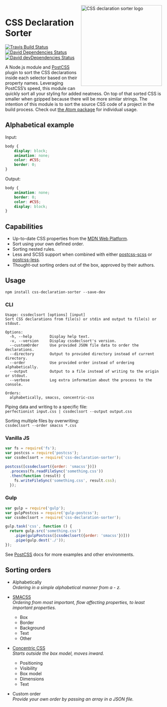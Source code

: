 <img alt='CSS declaration sorter logo' src='https://cdn.rawgit.com/Siilwyn/css-declaration-sorter/master/logo.svg' height='260' align='right'>

# CSS Declaration Sorter
[![Travis Build Status][travis-icon]][travis]
[![David Dependencies Status][david-icon]][david]
[![David devDependencies Status][david-dev-icon]][david-dev]

A Node.js module and [PostCSS] plugin to sort the CSS declarations inside each selector based on their property names. Leveraging PostCSS’s speed, this module can quickly sort all your styling for added neatness. On top of that sorted CSS is smaller when gzipped because there will be more similar strings. The intention of this module is to sort the source CSS code of a project in the build process. Check out [the Atom package](https://github.com/Siilwyn/css-declaration-sorter-atom) for individual usage.

## Alphabetical example
Input:
```css
body {
    display: block;
    animation: none;
    color: #C55;
    border: 0;
}
```

Output:
```css
body {
    animation: none;
    border: 0;
    color: #C55;
    display: block;
}
```

## Capabilities
- Up-to-date CSS properties from the [MDN Web Platform](https://developer.mozilla.org/).
- Sort using your own defined order.
- Sorting nested rules.
- Less and SCSS support when combined with either [postcss-scss](https://github.com/postcss/postcss-scss) or [postcss-less](https://github.com/webschik/postcss-less).
- Thought-out sorting orders out of the box, approved by their authors.

## Usage
`npm install css-declaration-sorter --save-dev`

### CLI
```
Usage: cssdeclsort [options] [input]
Sort CSS declarations from file(s) or stdin and output to file(s) or stdout.

Options:
  -h, --help        Display help text.
  -v, --version     Display cssdeclsort's version.
  --customOrder     Use provided JSON file data to order the declarations.
  --directory       Output to provided directory instead of current directory.
  --order           Use provided order instead of ordering alphabetically.
  --output          Output to a file instead of writing to the origin or stdout.
  --verbose         Log extra information about the process to the console.

Orders:
  alphabetically, smacss, concentric-css

```

Piping data and writing to a specific file:  
`perfectionist input.css | cssdeclsort --output output.css`

Sorting multiple files by overwriting:  
`cssdeclsort --order smacss *.css`

### Vanilla JS
```js
var fs = require('fs');
var postcss = require('postcss');
var cssdeclsort = require('css-declaration-sorter');

postcss([cssdeclsort({order: 'smacss'})])
  .process(fs.readFileSync('something.css'))
  .then(function (result) {
    fs.writeFileSync('something.css', result.css);
  });
```

### Gulp
```js
var gulp = require('gulp');
var gulpPostcss = require('gulp-postcss');
var cssdeclsort = require('css-declaration-sorter');

gulp.task('css', function () {
  return gulp.src('something.css')
    .pipe(gulpPostcss([cssdeclsort({order: 'smacss'})]))
    .pipe(gulp.dest('./'));
});
```
See [PostCSS] docs for more examples and other environments.

## Sorting orders
- Alphabetically  
*Ordering in a simple alphabetical manner from a - z.*

- [SMACSS](https://smacss.com/book/formatting#grouping)  
*Ordering from most important, flow affecting properties, to least important properties.*
  - Box
  - Border
  - Background
  - Text
  - Other

- [Concentric CSS](https://github.com/brandon-rhodes/Concentric-CSS)  
*Starts outside the box model, moves inward.*
  - Positioning
  - Visibility
  - Box model
  - Dimensions
  - Text

- Custom order  
*Provide your own order by passing an array in a JSON file.*

[PostCSS]: https://github.com/postcss/postcss
[travis]: https://travis-ci.org/Siilwyn/css-declaration-sorter
[travis-icon]: https://img.shields.io/travis/Siilwyn/css-declaration-sorter/master.svg?style=flat-square
[david]: https://david-dm.org/Siilwyn/css-declaration-sorter
[david-icon]: https://img.shields.io/david/Siilwyn/css-declaration-sorter.svg?style=flat-square
[david-dev]: https://david-dm.org/Siilwyn/css-declaration-sorter#info=devDependencies
[david-dev-icon]: https://img.shields.io/david/dev/Siilwyn/css-declaration-sorter.svg?style=flat-square
